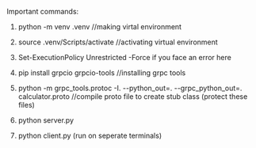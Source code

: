 Important commands:
1. python -m venv .venv //making virtal environment

2. source .venv/Scripts/activate //activating virtual environment

3. Set-ExecutionPolicy Unrestricted -Force if you face an error here

4. pip install grpcio grpcio-tools //installing grpc tools

5. python -m grpc_tools.protoc -I. --python_out=. --grpc_python_out=. calculator.proto //compile proto file to create stub class (protect these files)

6. python server.py

7. python client.py (run on seperate terminals)
